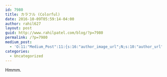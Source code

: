 ```yaml
---
id: 7980
title: カラフル (Colorful)
date: 2016-10-09T05:59:14-04:00
author: rahil627
layout: post
guid: http://www.rahilpatel.com/blog/?p=7980
permalink: /?p=7980
medium_post:
  - 'O:11:"Medium_Post":11:{s:16:"author_image_url";N;s:10:"author_url";N;s:11:"byline_name";N;s:12:"byline_email";N;s:10:"cross_link";s:2:"no";s:2:"id";N;s:21:"follower_notification";s:3:"yes";s:7:"license";s:19:"all-rights-reserved";s:14:"publication_id";s:12:"7a04709b0155";s:6:"status";s:6:"public";s:3:"url";N;}'
categories:
  - Uncategorized
---
```

Hmmm.